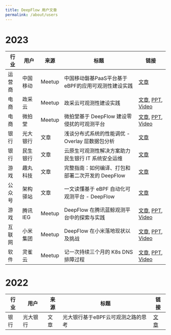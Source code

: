 ```yaml
---
title: DeepFlow 用户文章
permalink: /about/users
---
```


# 2023

| 行业   | 用户      | 来源   | 标题                                               | 链接               |
| ------ | --------- | ------ | -------------------------------------------------- | ------------------ |
| 运营商 | 中国移动  | Meetup  | 中国移动磐基PaaS平台基于eBPF的应用可观测性建设实践| [文章](https://mp.weixin.qq.com/s/ACS4AXFUk0uCXAsVTBi2SQ) |
| 电商   | 政采云    | Meetup  | 政采云可观测性建设实践                            | [文章](https://mp.weixin.qq.com/s/P_r1LQ3HerYNBYPZPClc2g), [PPT](http://yunshan-guangzhou.oss-cn-beijing.aliyuncs.com/yunshan-ticket/pdf/7698944121a1ce331c35428be49c2975_20230921103323.pdf), [Video](https://www.bilibili.com/video/BV1Sw411e7zC) |
| 电商   | 微拍堂    | Meetup | 微拍堂基于 DeepFlow 建设零侵扰的可观测平台         | [文章](https://mp.weixin.qq.com/s/P1tsmFW_9poIScxXCdOlLg), [PPT](http://yunshan-guangzhou.oss-cn-beijing.aliyuncs.com/yunshan-ticket/pdf/ab5c0568c000db0d0669c8c6a59c3551_20230921103335.pdf), [Video](https://www.bilibili.com/video/BV1zH4y1S7zG) |
| 银行   | 光大银行  | 文章   | 浅谈分布式系统的性能调优 - Overlay 层数据包分析    | [文章](https://mp.weixin.qq.com/s/aXwH6IIjCwZYHHqtqP2NSQ) |
| 银行   | 民生银行  | 文章   | 云原生可观测性解决方案助力民生银行 IT 系统安全运维 | [文章](https://mp.weixin.qq.com/s/rcCSDZfauhDdRD32hf5oxw) |
| 游戏   | 趣丸科技  | 文章   | 完整指南：如何编译、打包和部署二次开发的 DeepFlow  | [文章](https://mp.weixin.qq.com/s/-jWYq2rTRaTueuN0sAb3lA) |
| 公众号 | 架构驿站  | 文章   | 一文读懂基于 eBPF 自动化可观测平台 - DeepFlow      | [文章](https://mp.weixin.qq.com/s/vkHsvoxJ6Ep-githtJAv7g) |
| 游戏   | 腾讯 IEG  | Meetup | DeepFlow 在腾讯蓝鲸观测平台中的探索与实践          | [文章](https://www.infoq.cn/article/raua40qhu5ejhmqb0mf3), [PPT](http://yunshan-guangzhou.oss-cn-beijing.aliyuncs.com/yunshan-ticket/pdf/1de79730a61f2f03dce9890862733cf4_20231031154518.pdf), [Video](https://www.bilibili.com/video/BV1o14y1S7iy) |
| 互联网 | 小米集团  | Meetup | DeepFlow 在小米落地现状以及挑战                    | [文章](https://mp.weixin.qq.com/s/0WMIdy1SoTYRTkU2e-PprQ), [PPT](http://yunshan-guangzhou.oss-cn-beijing.aliyuncs.com/yunshan-ticket/pdf/a1ee4bcf5678dbd276353f4b59f4aeff_20231031154555.pdf), [Video](https://www.bilibili.com/video/BV12u411h7bn) |
| 软件   | 灵雀云    | Meetup | 记一次持续三个月的 K8s DNS 排障过程                | [文章](https://mp.weixin.qq.com/s/dDfckiTaALmFYHL6Tes_SA), [PPT](http://yunshan-guangzhou.oss-cn-beijing.aliyuncs.com/yunshan-ticket/pdf/ff69a942735788d654ba3b7d5acc24c6_20231031154454.pdf), [Video](https://www.bilibili.com/video/BV13X4y147UN) |

# 2022

| 行业   | 用户      | 来源   | 标题                                               | 链接               |
| ------ | --------- | ------ | -------------------------------------------------- | ------------------ |
| 银行   | 光大银行  | 文章   | 光大银行基于eBPF云可观测之路的思考                 | [文章](https://mp.weixin.qq.com/s/7GVplyh_pspcJ7c9qmfyOg) |
